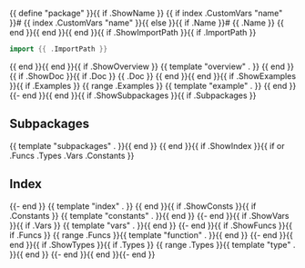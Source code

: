 {{ define "package" }}{{ if .ShowName }}
{{ if index .CustomVars "name" }}# {{ index .CustomVars "name" }}{{ else }}{{ if .Name }}# {{ .Name }}
{{ end }}{{ end }}{{ end }}{{ if .ShowImportPath }}{{ if .ImportPath }}
```go
import {{ .ImportPath }}
```
{{ end }}{{ end }}{{ if .ShowOverview }}
{{ template "overview" . }}
{{ end }}{{ if .ShowDoc }}{{ if .Doc }}
{{ .Doc }}
{{ end }}{{ end }}{{ if .ShowExamples }}{{ if .Examples }}
{{ range .Examples }}
{{ template "example" . }}
{{ end }}
{{- end }}{{ end }}{{ if .ShowSubpackages }}{{ if .Subpackages }}
## Subpackages
{{ template "subpackages" . }}{{ end }}
{{ end }}{{ if .ShowIndex }}{{ if or .Funcs .Types .Vars .Constants }}
## Index
{{- end }}
{{ template "index" . }}
{{ end }}{{ if .ShowConsts }}{{ if .Constants }}
{{ template "constants" . }}{{ end }}
{{- end }}{{ if .ShowVars }}{{ if .Vars }}
{{ template "vars" . }}{{ end }}
{{- end }}{{ if .ShowFuncs }}{{ if .Funcs }}
{{ range .Funcs }}{{ template "function" . }}{{ end }}
{{- end }}{{ end }}{{ if .ShowTypes }}{{ if .Types }}
{{ range .Types }}{{ template "type" . }}{{ end }}
{{- end }}{{ end }}{{- end }}
